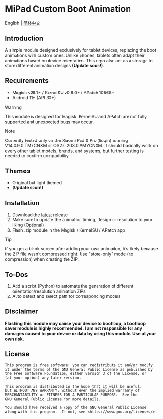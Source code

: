 # MiPad Custom Boot Animation
English | [简体中文](/README_zh-CN.md)

## Introduction
A simple module designed exclusively for tablet devices, replacing the boot animations with custom ones. Unlike phones, tablets often adapt their animations based on device orientation. This repo also act as a storage to store different animation designs **(Update soon!)**.

## Requirements
- Magisk v26.1+ / KernelSU v0.8.0+ / APatch 10568+
- Android 11+ (API 30+)
> [!WARNING]
> This module is designed for Magisk. KernelSU and APatch are not fully supported and unexpected bugs may occur.

> [!NOTE]  
> Currently tested only on the Xiaomi Pad 6 Pro (liuqin) running V14.0.9.0.TMYCNXM or OS2.0.203.0.VMYCNXM. It should basically work on every other tablet models, brands, and systems, but further testing is needed to confirm compatibility.

## Themes
- Original but light themed
- **(Update soon!)**

## Installation
1. Download the [latest](https://github.com/G0246/mipad-custom-boot/releases/latest) release
2. Make sure to update the animation timing, design or resolution to your liking (Optional)
3. Flash .zip module in the Magisk / KernelSU / APatch app
> [!TIP]
> If you get a blank screen after adding your own animation, it’s likely because the ZIP file wasn’t compressed right. Use "store-only" mode (no compression) when creating the ZIP.

## To-Dos
1. Add a script (Python) to automate the generation of different orientation/resolution animation ZIPs
2. Auto detect and select path for corresponding models

## Disclaimer
**Flashing this module may cause your device to bootloop, a bootloop saver module is highly recommended. I am not responsible for any damages caused to your device or data by using this module. Use at your own risk.**

## License
    This program is free software: you can redistribute it and/or modify
    it under the terms of the GNU General Public License as published by
    the Free Software Foundation, either version 3 of the License, or
    (at your option) any later version.

    This program is distributed in the hope that it will be useful,
    but WITHOUT ANY WARRANTY; without even the implied warranty of
    MERCHANTABILITY or FITNESS FOR A PARTICULAR PURPOSE.  See the
    GNU General Public License for more details.

    You should have received a copy of the GNU General Public License
    along with this program.  If not, see <https://www.gnu.org/licenses/>.
